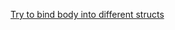 
[Try to bind body into different structs](https://gin-gonic.com/docs/examples/bind-body-into-dirrerent-structs/)
